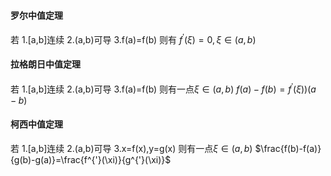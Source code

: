 #### 罗尔中值定理
若
1.[a,b]连续
2.(a,b)可导
3.f(a)=f(b)
则有
$f^{'}(\xi)=0,\xi \in (a,b)$


#### 拉格朗日中值定理
若
1.[a,b]连续
2.(a,b)可导
3.f(a)=f(b)
则有一点$\xi \in (a,b)$
$f(a)-f(b)=f^{'}(\xi))(a-b)$
#### 柯西中值定理
若
1.[a,b]连续
2.(a,b)可导
3.x=f(x),y=g(x)
则有一点$\xi \in (a,b)$
$\frac{f(b)-f(a)}{g(b)-g(a)}=\frac{f^{'}(\xi)}{g^{'}(\xi)}$
